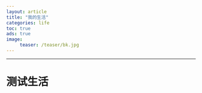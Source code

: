 ```yaml
---
layout: article
title: "我的生活"
categories: life
toc: true
ads: true
image:
     teaser: /teaser/bk.jpg
---
```


---

# 测试生活
